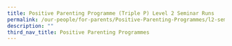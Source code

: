 ```yaml
---
title: Positive Parenting Programme (Triple P) Level 2 Seminar Runs
permalink: /our-people/for-parents/Positive-Parenting-Programmes/l2-seminar-runs
description: ""
third_nav_title: Positive Parenting Programmes
---
```

